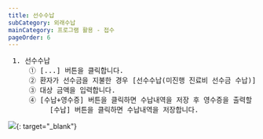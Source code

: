```yaml
---
title: 선수수납
subCategory: 외래수납
mainCategory: 프로그램 활용 - 접수
pageOrder: 6
---
```

<pre>
 <t2><bold>1. 선수수납</bold></t2>
     ① [...] 버튼을 클릭합니다.
     ② 환자가 선수금을 지불한 경우 [선수수납(미진행 진료비 선수금 수납)] 버튼을 클릭합니다.
     ③ 대상 금액을 입력합니다.
     ④ [수납+영수증] 버튼을 클릭하면 수납내역을 저장 후 영수증을 출력할 수 있습니다.
          [수납] 버튼을 클릭하면 수납내역을 저장합니다.
</pre>

[![](/images/{{page.url}}_1.png)](/images/{{page.url}}_1.png){: target="_blank"}